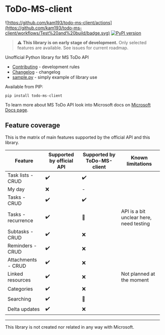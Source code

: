 # ToDo-MS-client

![https://github.com/kam193/todo-ms-client/actions](https://github.com/kam193/todo-ms-client/workflows/Test%20and%20build/badge.svg) [![PyPI version](https://badge.fury.io/py/todo-ms-client.svg)](https://pypi.org/project/todo-ms-client/)

> :warning: **This library is on early stage of development.**
> Only selected features are available. See issues for current roadmap.

Unofficial Python library for MS ToDo API

- [Contributing](CONTRIBUTING.md) - development rules
- [Changelog](CHANGELOG.md) - changelog
- [sample.py](examples/sample.py) - simply example of library use

Available from PIP:

    pip install todo-ms-client

To learn more about MS ToDo API look into Microsoft docs on [Microsoft Docs page](https://docs.microsoft.com/en-us/graph/api/resources/todo-overview?view=graph-rest-beta).

## Feature coverage

This is the matrix of main features supported by the official API and this library.

| Feature            | Supported by official API | Supported by ToDo-MS-client | Known limitations                       |
| ------------------ | ------------------------- | --------------------------- | --------------------------------------- |
| Task lists - CRUD  | :heavy_check_mark:        | :heavy_check_mark:          |                                         |
| My day             | :x:                       | -                           |                                         |
| Tasks - CRUD       | :heavy_check_mark:        | :heavy_check_mark:          |                                         |
| Tasks - recurrence | :heavy_check_mark:        | :large_orange_diamond:      | API is a bit unclear here, need testing |
| Subtasks - CRUD    | :heavy_check_mark:        | :x:                         |                                         |
| Reminders - CRUD   | :heavy_check_mark:        | :x:                         |                                         |
| Attachments - CRUD | :heavy_check_mark:        | :x:                         |                                         |
| Linked resources   | :heavy_check_mark:        | :x:                         | Not planned at the moment               |
| Categories         | :heavy_check_mark:        | :x:                         |                                         |
| Searching          | :heavy_check_mark:        | :large_orange_diamond:      |                                         |
| Delta updates      | :heavy_check_mark:        | :x:                         |                                         |

---

This library is not created nor related in any way with Microsoft.
